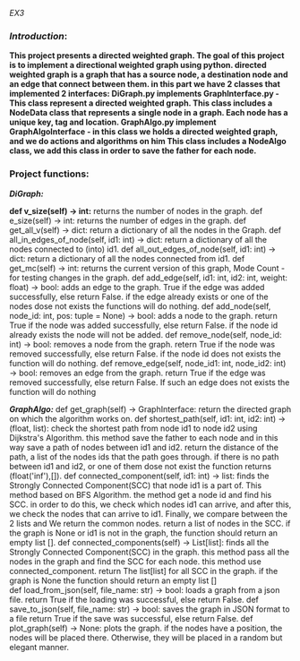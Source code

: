 _EX3_
### _Introduction_:
 

**This project presents a directed weighted graph. 
The goal of this project is to implement a directional weighted graph using python.
 directed weighted graph is a graph that has a source node, a destination node and an edge that connect between them.
 in this part we have 2 classes that implemented 2 interfaces:
 DiGraph.py implements GraphInterface.py - This class represent a directed weighted graph.
This class includes a NodeData class that represents a single node in a graph. Each node has a unique key, tag and location. 
GraphAlgo.py implement GraphAlgoInterface - in this class we holds a directed weighted graph, and we do actions and algorithms on him This class includes a NodeAlgo class, we add this class in order to save the father for each node.**

### Project functions:
_**DiGraph:**_

**def v_size(self) -> int:** returns the number of nodes in the graph.
def e_size(self) -> int: returns the number of edges in the graph.
def get_all_v(self) -> dict: return a dictionary of all the nodes in the Graph. 
def all_in_edges_of_node(self, id1: int) -> dict: return a dictionary of all the nodes connected to (into) id1.
def all_out_edges_of_node(self, id1: int) -> dict: return a dictionary of all the nodes connected from id1.
def get_mc(self) -> int: returns the current version of this graph, Mode Count - for testing changes in the graph.
def add_edge(self, id1: int, id2: int, weight: float) -> bool: adds an edge to the graph. 
  True if the edge was added successfully, else return False. if the edge already exists or one of the nodes dose not exists the functions will do nothing.
def add_node(self, node_id: int, pos: tuple = None) -> bool: adds a node to the graph.
  return True if the node was added successfully, else return False. if the node id already exists the node will not be added.
def remove_node(self, node_id: int) -> bool: removes a node from the graph.
  retern True if the node was removed successfully, else return False. if the node id does not exists the function will do nothing.
def remove_edge(self, node_id1: int, node_id2: int) -> bool: removes an edge from the graph.
            return True if the edge was removed successfully, else return False. If such an edge does not exists the function will do nothing

_**GraphAlgo:**_
def get_graph(self) -> GraphInterface: return the directed graph on which the algorithm works on.
def shortest_path(self, id1: int, id2: int) -> (float, list): check the shortest path from node id1 to node id2 using Dijkstra's Algorithm.
    this method save the father to each node and in this way save a path of nodes between id1 and id2.
        return the distance of the path, a list of the nodes ids that the path goes through.
        if there is no path between id1 and id2, or one of them dose not exist the function returns (float('inf'),[]).
 def connected_component(self, id1: int) -> list: finds the Strongly Connected Component(SCC) that node id1 is a part of. This method based on BFS Algorithm.
        the method get a node id and find his SCC.
        in order to do this, we check which nodes id1 can arrive, and after this, we check the nodes that can arrive to id1.
        Finally, we compare between the 2 lists and We return the common nodes.
        return a list of nodes in the SCC.
        if the graph is None or id1 is not in the graph, the function should return an empty list [].
 def connected_components(self) -> List[list]: finds all the Strongly Connected Component(SCC) in the graph.
        this method pass all the nodes in the graph and find the SCC for each node. this method use connected_component.
        return The list[list] for all SCC in the graph. if the graph is None the function should return an empty list []      
def load_from_json(self, file_name: str) -> bool: loads a graph from a json file. 
       return True if the loading was successful, else return False.
def save_to_json(self, file_name: str) -> bool: saves the graph in JSON format to a file
       return True if the save was successful, else return False.
def plot_graph(self) -> None: plots the graph.
       if the nodes have a position, the nodes will be placed there. Otherwise, they will be placed in a random but elegant manner.


